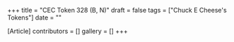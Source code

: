 +++
title = "CEC Token 328 (B, N)"
draft = false
tags = ["Chuck E Cheese's Tokens"]
date = ""

[Article]
contributors = []
gallery = []
+++